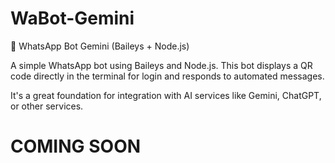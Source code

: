 # WaBot-Gemini
🤖 WhatsApp Bot Gemini (Baileys + Node.js)

A simple WhatsApp bot using Baileys and Node.js. This bot displays a QR code directly in the terminal for login and responds to automated messages.

It's a great foundation for integration with AI services like Gemini, ChatGPT, or other services.

# COMING SOON
